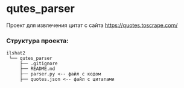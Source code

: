 # qutes_parser
Проект для извлечения цитат с сайта https://quotes.toscrape.com/



### Структура проекта:
```
ilshat2
 └── qutes_parser
     ├── .gitignore
     ├── README.md
     ├── parser.py <-- файл с кодом
     ├── quotes.json <-- файл с цитатами
